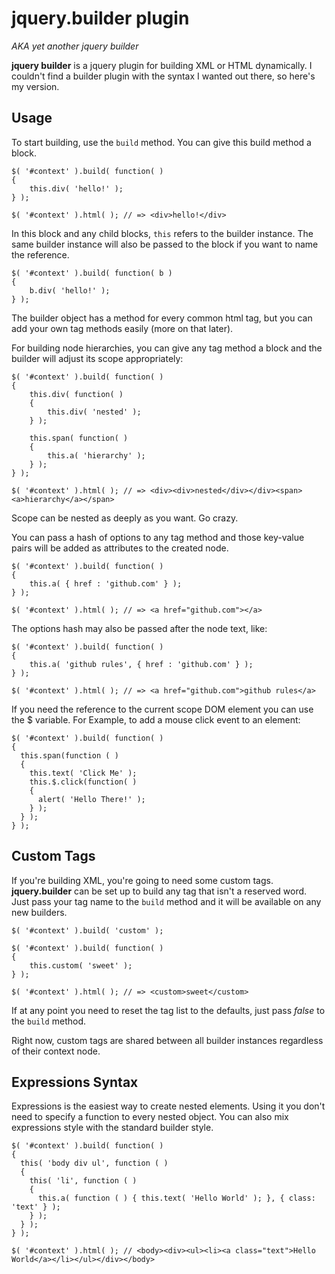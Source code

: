 jquery.builder plugin
=====================

*AKA yet another jquery builder*

**jquery builder** is a jquery plugin for building XML or HTML dynamically.
I couldn't find a builder plugin with the syntax I wanted out there, so here's my version.

Usage
-----

To start building, use the `build` method. You can give this build method a block.

	$( '#context' ).build( function( )
	{
		this.div( 'hello!' );
	} );
	
	$( '#context' ).html( ); // => <div>hello!</div>

In this block and any child blocks, `this` refers to the builder instance. The same builder
instance will also be passed to the block if you want to name the reference.

	$( '#context' ).build( function( b )
	{
		b.div( 'hello!' );
	} );

The builder object has a method for every common html tag, but you can add your own tag 
methods easily (more on that later).

For building node hierarchies, you can give any tag method a block and the builder will adjust
its scope appropriately:

	$( '#context' ).build( function( )
	{
		this.div( function( )
		{
			this.div( 'nested' );
		} );
		
		this.span( function( )
		{
			this.a( 'hierarchy' );
		} );
	} );
	
	$( '#context' ).html( ); // => <div><div>nested</div></div><span><a>hierarchy</a></span>

Scope can be nested as deeply as you want. Go crazy.

You can pass a hash of options to any tag method and those key-value pairs will be added as
attributes to the created node.

	$( '#context' ).build( function( )
	{
		this.a( { href : 'github.com' } );
	} );
	
	$( '#context' ).html( ); // => <a href="github.com"></a>

The options hash may also be passed after the node text, like:

	$( '#context' ).build( function( )
	{
		this.a( 'github rules', { href : 'github.com' } );
	} );

	$( '#context' ).html( ); // => <a href="github.com">github rules</a>

If you need the reference to the current scope DOM element you can use the $ variable. For Example,
to add a mouse click event to an element:

    $( '#context' ).build( function( )
    {
      this.span(function ( ) 
      { 
        this.text( 'Click Me' );
        this.$.click(function( )
        {
          alert( 'Hello There!' );
        } );
      } );
    } );

Custom Tags
-----------

If you're building XML, you're going to need some custom tags. **jquery.builder** can be set up
to build any tag that isn't a reserved word. Just pass your tag name to the `build` method and
it will be available on any new builders.

	$( '#context' ).build( 'custom' );
	
	$( '#context' ).build( function( )
	{
		this.custom( 'sweet' );
	} );
	
	$( '#context' ).html( ); // => <custom>sweet</custom>

If at any point you need to reset the tag list to the defaults, just pass *false* to the `build` method.

Right now, custom tags are shared between all builder instances regardless of their context node.

Expressions Syntax
-----------

Expressions is the easiest way to create nested elements. Using it you don't need to specify a function to every nested object. You can also mix expressions style with the standard builder style.

    $( '#context' ).build( function( )
    {
      this( 'body div ul', function ( ) 
      {
        this( 'li', function ( ) 
        {
          this.a( function ( ) { this.text( 'Hello World' ); }, { class: 'text' } );
        } );
      } );
    } );
  
    $( '#context' ).html( ); // <body><div><ul><li><a class="text">Hello World</a></li></ul></div></body>
